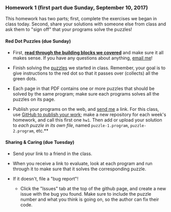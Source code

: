 ### Homework 1 (first part due Sunday, September 10, 2017)

This homework has two parts; first, complete the exercises we began in class today. Second, share your solutions with someone else from class and ask them to "sign off" that your programs solve the puzzles!

#### Red Dot Puzzles (due Sunday)

- First, [**read through the building blocks we covered**](../building-blocks.md) and make sure it all makes sense. If you have any questions about anything, [email me](mailto:jzamfirescupereira@cca.edu)!

- Finish solving the [puzzles](../puzzle-sheets.pdf) we started in class. Remember, your goal is to give instructions to the red dot so that it passes over (collects) all the green dots.

- Each page in that PDF contains one or more puzzles that should be solved by the same program; make sure each programs solves all the puzzles on its page.

- Publish your programs on the web, and [send me](mailto:jzamfirescupereira@cca.edu) a link. For this class, use [GitHub to publish your work](http://github.com/zamfi/github-guide); make a new repository for each week's homework, and call this first one `hw1`. Then add or upload your solution to *each puzzle in its own file*, named `puzzle-1.program`, `puzzle-2.program`, etc.**

#### Sharing & Caring (due Tuesday)

- Send your link to a friend in the class.

- When you receive a link to evaluate, look at each program and run through it to make sure that it solves the corresponding puzzle.

- If it doesn't, file a "bug report"!

  - Click the "Issues" tab at the top of the github page, and create a new issue with the bug you found. Make sure to include the puzzle number and what you think is going on, so the author can fix their code.
